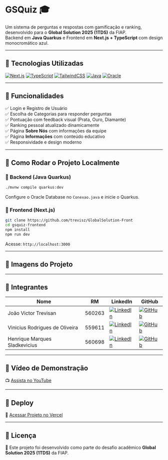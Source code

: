 
# GSQuiz 🎓

Um sistema de perguntas e respostas com gamificação e ranking, desenvolvido para o **Global Solution 2025 (1TDS)** da FIAP.  
Backend em **Java Quarkus** e Frontend em **Next.js + TypeScript** com design monocromático azul.

---

## 📌 Tecnologias Utilizadas

[![Next.js](https://img.shields.io/badge/Next.js-14-blue)](https://nextjs.org/)
[![TypeScript](https://img.shields.io/badge/TypeScript-5.0-blue)](https://www.typescriptlang.org/)
[![TailwindCSS](https://img.shields.io/badge/TailwindCSS-3.0-blue)](https://tailwindcss.com/)
[![Java](https://img.shields.io/badge/Java-Quarkus-blue)](https://quarkus.io/)
[![Oracle](https://img.shields.io/badge/Oracle-Database-blue)](https://www.oracle.com/database/)

---

## 📌 Funcionalidades

✅ Login e Registro de Usuário  
✅ Escolha de Categorias para responder perguntas  
✅ Pontuação com feedback visual (Prata, Ouro, Diamante)  
✅ Ranking pessoal atualizado dinamicamente  
✅ Página **Sobre Nós** com informações da equipe  
✅ Página **Informações** com conteúdo educativo  
✅ Responsividade e design moderno  

---

## 📌 Como Rodar o Projeto Localmente

### 🔹 Backend (Java Quarkus)

```bash
./mvnw compile quarkus:dev
```

Configure o Oracle Database no `Conexao.java` e inicie o Quarkus.  

### 🔹 Frontend (Next.js)

```bash
git clone https://github.com/trevisz/GlobalSolution-Front
cd gsquiz-frontend
npm install
npm run dev
```

Acesse: `http://localhost:3000`  

---

## 📌 Imagens do Projeto



---

## 📌 Integrantes

| Nome                  | RM      | LinkedIn                                                                 | GitHub                                   |
|-----------------------|---------|--------------------------------------------------------------------------|------------------------------------------|
| João Victor Trevisan  | 560263  | [![LinkedIn](https://img.shields.io/badge/-LinkedIn-blue?logo=linkedin)](https://www.linkedin.com/in/trevisaan7/) | [![GitHub](https://img.shields.io/badge/-GitHub-black?logo=github)](https://github.com/trevisz) |
| Vinicius Rodrigues de Oliveira  | 559611  | [![LinkedIn](https://img.shields.io/badge/-LinkedIn-blue?logo=linkedin)](http://www.linkedin.com/in/vinicius-rodrigues-tecnologia) | [![GitHub](https://img.shields.io/badge/-GitHub-black?logo=github)]([https://github.com/](https://github.com/ViniciusO-I)) |
| Henrique Marques Sladkevicius  | 560698  | [![LinkedIn](https://img.shields.io/badge/-LinkedIn-blue?logo=linkedin)](https://www.linkedin.com/in/henrique-sladkevicius/) | [![GitHub](https://img.shields.io/badge/-GitHub-black?logo=github)](https://github.com/Henrique-error404) |

---

## 📌 Vídeo de Demonstração

📺 [Assista no YouTube](https://youtu.be/oxgBJ7gM_jo)

---

## 📌 Deploy

🔗 [Acessar Projeto no Vercel](https://gsquiz.vercel.app) 

---

## 📌 Licença

📝 Este projeto foi desenvolvido como parte do desafio acadêmico **Global Solution 2025 (1TDS)** da FIAP.  

